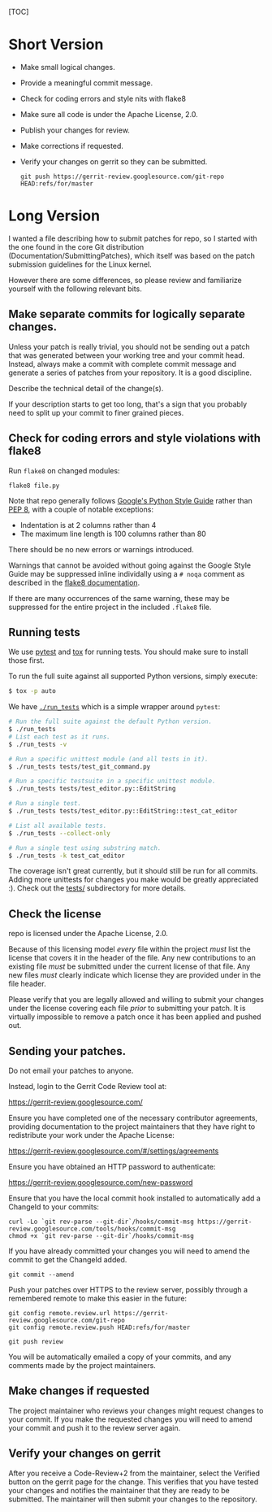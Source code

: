 [TOC]

# Short Version

 - Make small logical changes.
 - Provide a meaningful commit message.
 - Check for coding errors and style nits with flake8
 - Make sure all code is under the Apache License, 2.0.
 - Publish your changes for review.
 - Make corrections if requested.
 - Verify your changes on gerrit so they can be submitted.

   `git push https://gerrit-review.googlesource.com/git-repo HEAD:refs/for/master`


# Long Version

I wanted a file describing how to submit patches for repo,
so I started with the one found in the core Git distribution
(Documentation/SubmittingPatches), which itself was based on the
patch submission guidelines for the Linux kernel.

However there are some differences, so please review and familiarize
yourself with the following relevant bits.


## Make separate commits for logically separate changes.

Unless your patch is really trivial, you should not be sending
out a patch that was generated between your working tree and your
commit head.  Instead, always make a commit with complete commit
message and generate a series of patches from your repository.
It is a good discipline.

Describe the technical detail of the change(s).

If your description starts to get too long, that's a sign that you
probably need to split up your commit to finer grained pieces.


## Check for coding errors and style violations with flake8

Run `flake8` on changed modules:

    flake8 file.py

Note that repo generally follows [Google's Python Style Guide] rather than
[PEP 8], with a couple of notable exceptions:

* Indentation is at 2 columns rather than 4
* The maximum line length is 100 columns rather than 80

There should be no new errors or warnings introduced.

Warnings that cannot be avoided without going against the Google Style Guide
may be suppressed inline individally using a `# noqa` comment as described
in the [flake8 documentation].

If there are many occurrences of the same warning, these may be suppressed for
the entire project in the included `.flake8` file.

[Google's Python Style Guide]: https://google.github.io/styleguide/pyguide.html
[PEP 8]: https://www.python.org/dev/peps/pep-0008/
[flake8 documentation]: http://flake8.pycqa.org/en/3.1.1/user/ignoring-errors.html#in-line-ignoring-errors

## Running tests

We use [pytest](https://pytest.org/) and [tox](https://tox.readthedocs.io/) for
running tests.  You should make sure to install those first.

To run the full suite against all supported Python versions, simply execute:
```sh
$ tox -p auto
```

We have [`./run_tests`](./run_tests) which is a simple wrapper around `pytest`:
```sh
# Run the full suite against the default Python version.
$ ./run_tests
# List each test as it runs.
$ ./run_tests -v

# Run a specific unittest module (and all tests in it).
$ ./run_tests tests/test_git_command.py

# Run a specific testsuite in a specific unittest module.
$ ./run_tests tests/test_editor.py::EditString

# Run a single test.
$ ./run_tests tests/test_editor.py::EditString::test_cat_editor

# List all available tests.
$ ./run_tests --collect-only

# Run a single test using substring match.
$ ./run_tests -k test_cat_editor
```

The coverage isn't great currently, but it should still be run for all commits.
Adding more unittests for changes you make would be greatly appreciated :).
Check out the [tests/](./tests/) subdirectory for more details.


## Check the license

repo is licensed under the Apache License, 2.0.

Because of this licensing model *every* file within the project
*must* list the license that covers it in the header of the file.
Any new contributions to an existing file *must* be submitted under
the current license of that file.  Any new files *must* clearly
indicate which license they are provided under in the file header.

Please verify that you are legally allowed and willing to submit your
changes under the license covering each file *prior* to submitting
your patch.  It is virtually impossible to remove a patch once it
has been applied and pushed out.


## Sending your patches.

Do not email your patches to anyone.

Instead, login to the Gerrit Code Review tool at:

  https://gerrit-review.googlesource.com/

Ensure you have completed one of the necessary contributor
agreements, providing documentation to the project maintainers that
they have right to redistribute your work under the Apache License:

  https://gerrit-review.googlesource.com/#/settings/agreements

Ensure you have obtained an HTTP password to authenticate:

  https://gerrit-review.googlesource.com/new-password

Ensure that you have the local commit hook installed to automatically
add a ChangeId to your commits:

    curl -Lo `git rev-parse --git-dir`/hooks/commit-msg https://gerrit-review.googlesource.com/tools/hooks/commit-msg
    chmod +x `git rev-parse --git-dir`/hooks/commit-msg

If you have already committed your changes you will need to amend the commit
to get the ChangeId added.

    git commit --amend

Push your patches over HTTPS to the review server, possibly through
a remembered remote to make this easier in the future:

    git config remote.review.url https://gerrit-review.googlesource.com/git-repo
    git config remote.review.push HEAD:refs/for/master

    git push review

You will be automatically emailed a copy of your commits, and any
comments made by the project maintainers.


## Make changes if requested

The project maintainer who reviews your changes might request changes to your
commit. If you make the requested changes you will need to amend your commit
and push it to the review server again.


## Verify your changes on gerrit

After you receive a Code-Review+2 from the maintainer, select the Verified
button on the gerrit page for the change. This verifies that you have tested
your changes and notifies the maintainer that they are ready to be submitted.
The maintainer will then submit your changes to the repository.
